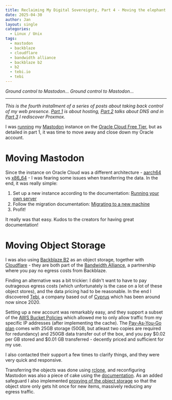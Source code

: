 ```yaml
---
title: Reclaiming My Digital Sovereignty, Part 4 - Moving the elephant in the room
date: 2025-04-30
author: Jan
layout: single
categories:
  - Linux / Unix
tags:
  - mastodon
  - backblaze
  - cloudflare
  - bandwidth alliance
  - backblaze b2
  - b2
  - tebi.io
  - tebi
---
```


*Ground control to Mastodon... Ground control to Mastodon...*

---

*This is the fourth installment of a series of posts about taking back control of my web presence. [Part 1](/2025/03/15/taking-back-control-webpresence-part1/) is about hosting, [Part 2](/2025/03/30/taking-back-control-webpresence-part2/) talks about DNS and in [Part 3](/2025/04/15/taking-back-control-webpresence-part3/) I rediscover Proxmox.*

I was [running](/2022/11/05/mastodon-on-oracle-cloud/) my [Mastodon](https://joinmastodon.org/) instance on the [Oracle Cloud Free Tier](https://www.oracle.com/cloud/free/), but as detailed in part 1, it was time to move away and close down my Oracle account.

# Moving Mastodon

Since the instance on Oracle Cloud was a different architecture - [aarch64](https://en.wikipedia.org/wiki/AArch64) vs [x86_64](https://en.wikipedia.org/wiki/X86-64) - I was fearing some issues when transferring the data. In the end, it was really simple:

1. Set up a new instance according to the documentation: [Running your own server](https://docs.joinmastodon.org/user/run-your-own/)
2. Follow the migration documentation: [Migrating to a new machine](https://docs.joinmastodon.org/admin/migrating/)
3. Profit!

It really was that easy. Kudos to the creators for having great documentation!

# Moving Object Storage

I was also using [Backblaze B2](https://www.backblaze.com/cloud-storage) as an object storage, together with [Cloudflare](https://www.cloudflare.com) - they are both part of the [Bandwidth Alliance](https://www.cloudflare.com/partners/technology-partners/backblaze/), a partnership where you pay no egress costs from Backblaze. 

Finding an alternative was a bit trickier: I didn't want to have to pay outrageous egress costs (which unfortunately is the case on a lot of these object stores), and the data pricing had to be reasonable. In the end I discovered [Tebi](https://tebi.io), a company based out of [Cyprus](https://en.wikipedia.org/wiki/Cyprus) which has been around now since 2020. 

Setting up a new account was remarkably easy, and they support a subset of the [AWS Bucket Policies](https://docs.aws.amazon.com/AmazonS3/latest/userguide/bucket-policies.html) which allowed me to only allow traffic from my specific IP addresses (after implementing the cache). The [Pay-As-You-Go plan](https://tebi.io/#prices) comes with 25GB storage (50GB, but atleast two copies are required for redundancy) and 250GB data transfer out of the box, and you pay $0.02 per GB stored and $0.01 GB transferred - decently priced and sufficient for my use.

I also contacted their support a few times to clarify things, and they were very quick and responsive.

Transferring the objects was done using [rclone](https://rclone.org), and reconfiguring Mastodon was also a piece of cake using the [documentation](https://docs.joinmastodon.org/admin/optional/object-storage/). As an added safeguard I also implemented [proxying of the object storage](https://docs.joinmastodon.org/admin/optional/object-storage-proxy/) so that the object store only gets hit once for new items, massively reducing any egress traffic.
